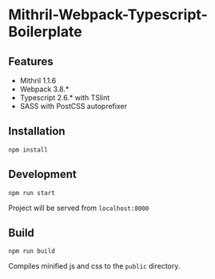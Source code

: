 # Mithril-Webpack-Typescript-Boilerplate

## Features
- Mithril 1.1.6
- Webpack 3.8.*
- Typescript 2.6.* with TSlint
- SASS with PostCSS autoprefixer

## Installation

```npm install```

## Development

```npm run start```

Project will be served from `localhost:8000`

## Build

```npm run build```

Compiles minified js and css to the `public` directory.